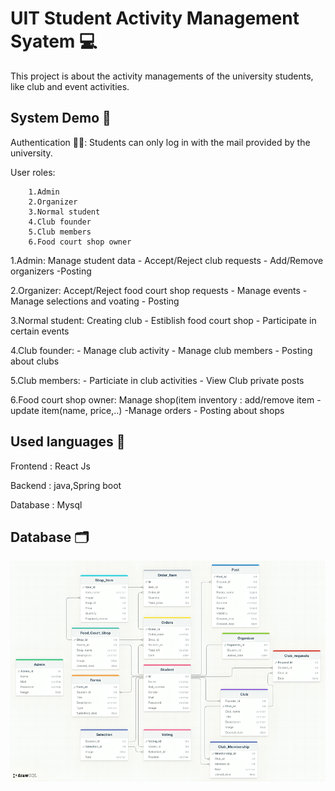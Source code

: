 
# UIT Student Activity Management Syatem 💻
This project is about the activity managements of the university students, like club and event activities.



## System Demo 🤖 

Authentication 👨‍💼:
         Students can only log in with the mail      provided by the university.

User roles:

        1.Admin 
        2.Organizer 
        3.Normal student
        4.Club founder
        5.Club members
        6.Food court shop owner

1.Admin:
         Manage student data - Accept/Reject club requests - Add/Remove organizers -Posting

2.Organizer:  Accept/Reject food court shop requests - Manage events - Manage selections and voating - Posting

3.Normal student: Creating club - Estiblish food court shop - Participate in certain events

4.Club founder: - Manage club activity - Manage club members - Posting about clubs

5.Club members: - Particiate in club activities - View Club private posts

6.Food court shop owner: Manage shop(item inventory : add/remove item - update item(name, price,..) -Manage orders - Posting about shops

## Used languages 🍵

Frontend  : React Js

Backend  : java,Spring boot

Database : Mysql

## Database 🗂️

![Result Image](img/Database_Schema.png)
